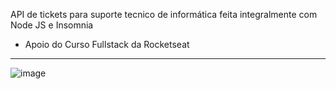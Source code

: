 API de tickets para suporte tecnico de informática feita integralmente com Node JS e Insomnia
- Apoio do Curso Fullstack da Rocketseat
_________________________________________________________________________________________
![image](https://github.com/user-attachments/assets/24cd077d-1cde-486d-a60f-502ed4c6511a)
